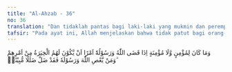 ```yaml
---
title: "Al-Ahzab - 36"
no: 36
translation: "Dan tidaklah pantas bagi laki-laki yang mukmin dan perempuan yang mukmin, apabila Allah dan Rasul-Nya telah menetapkan suatu ketetapan, akan ada pilihan (yang lain) bagi mereka tentang urusan mereka. Dan barangsiapa mendurhakai Allah dan Rasul-Nya, maka sungguh, dia telah tersesat, dengan kesesatan yang nyata."
tafsir: "Pada ayat ini, Allah menjelaskan bahwa tidak patut bagi orang-orang yang beriman baik laki-laki maupun perempuan, apabila Allah dan rasul-Nya telah menetapkan ketentuan, mereka memilih ketentuan lain yang bertentangan dengan ketetapan keduanya. Menentukan pilihan sendiri yang tidak sesuai dengan ketentuan dari Allah dan rasul-Nya berarti mendurhakai perintah keduanya, dan tersesat dari jalan yang benar. Hal seperti itu diancam pula oleh Allah dengan firman-Nya:\n\nMaka hendaklah orang-orang yang menyalahi perintah Rasul-Nya takut akan mendapat cobaan atau ditimpa azab yang pedih. (an-Nur/24: 63)"
---
```


وَمَا كَانَ لِمُؤْمِنٍ وَّلَا مُؤْمِنَةٍ اِذَا قَضَى اللّٰهُ وَرَسُوْلُهٗٓ اَمْرًا اَنْ يَّكُوْنَ لَهُمُ الْخِيَرَةُ مِنْ اَمْرِهِمْ ۗوَمَنْ يَّعْصِ اللّٰهَ وَرَسُوْلَهٗ فَقَدْ ضَلَّ ضَلٰلًا مُّبِيْنًاۗ  
